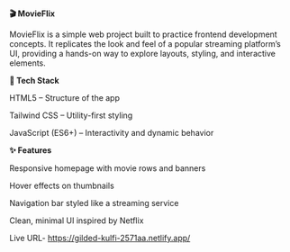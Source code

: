 **🎬 MovieFlix**

MovieFlix is a simple web project built to practice frontend development concepts.
It replicates the look and feel of a popular streaming platform’s UI, providing a hands-on way to explore layouts, styling, and interactive elements.

**🚀 Tech Stack**

HTML5 – Structure of the app

Tailwind CSS – Utility-first styling

JavaScript (ES6+) – Interactivity and dynamic behavior

**✨ Features**

Responsive homepage with movie rows and banners

Hover effects on thumbnails

Navigation bar styled like a streaming service

Clean, minimal UI inspired by Netflix

Live URL- https://gilded-kulfi-2571aa.netlify.app/
